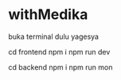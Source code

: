 # withMedika

buka terminal dulu yagesya


cd frontend
npm i
npm run dev


cd backend
npm i
npm run mon
